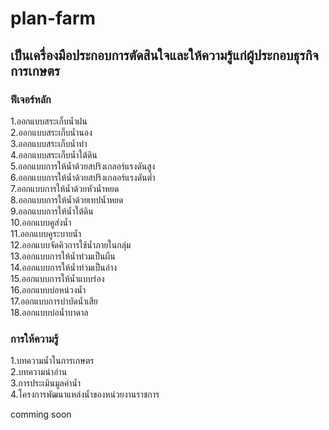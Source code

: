 # plan-farm  
## เป็นเครื่องมือประกอบการตัดสินใจและให้ความรู้แก่ผู้ประกอบธุรกิจการเกษตร  
### ฟีเจอร์หลัก  
1.ออกแบบสระเก็บน้ำฝน  
2.ออกแบบสระเก็บน้ำนอง  
3.ออกแบบสระเก็บน้ำท่า  
4.ออกแบบสระเก็บน้ำใต้ดิน  
5.ออกแบบการให้น้ำด้วยสปริงเกลอร์แรงดันสูง  
6.ออกแบบการให้น้ำด้วยสปริงเกลอร์แรงดันต่ำ  
7.ออกแบบการให้น้ำด้วยหัวน้ำหยด  
8.ออกแบบการให้น้ำด้วยเทปน้ำหยด  
9.ออกแบบการให้น้ำใต้ดิน  
10.ออกแบบคูส่งน้ำ  
11.ออกแบบคูระบายน้ำ  
12.ออกแบบจัดคิวการใช้น้ำภายในกลุ่ม  
13.ออกแบบการให้น้ำท่วมเป็นผืน  
14.ออกแบบการให้น้ำท่วมเป็นอ่าง  
15.ออกแบบการให้น้ำแบบร่อง  
16.ออกแบบบ่อหน่วงน้ำ  
17.ออกแบบการบำบัดน้ำเสีย  
18.ออกแบบบ่อน้ำบาดาล  
### การให้ความรู้  
1.บทความน้ำในการเกษตร  
2.บทความน่าอ่าน  
3.การประเมินมูลค่าน้ำ  
4.โครงการพัฒนาแหล่งน้ำของหน่วยงานราชการ  

comming soon
